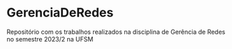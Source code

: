 # GerenciaDeRedes
Repositório com os trabalhos realizados na disciplina de Gerência de Redes no semestre 2023/2 na UFSM
